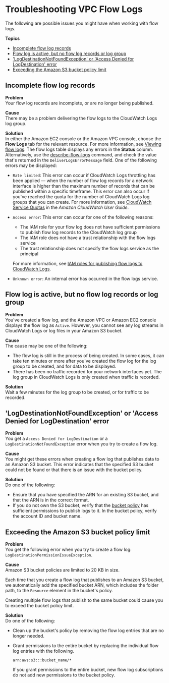 # Troubleshooting VPC Flow Logs<a name="flow-logs-troubleshooting"></a>

The following are possible issues you might have when working with flow logs\.

**Topics**
+ [Incomplete flow log records](#flow-logs-troubleshooting-incomplete-records)
+ [Flow log is active, but no flow log records or log group](#flow-logs-troubleshooting-no-log-group)
+ ['LogDestinationNotFoundException' or 'Access Denied for LogDestination' error](#flow-logs-troubleshooting-not-found)
+ [Exceeding the Amazon S3 bucket policy limit](#flow-logs-troubleshooting-policy-limit)

## Incomplete flow log records<a name="flow-logs-troubleshooting-incomplete-records"></a>

**Problem**  
Your flow log records are incomplete, or are no longer being published\.

**Cause**  
There may be a problem delivering the flow logs to the CloudWatch Logs log group\.

**Solution**  
In either the Amazon EC2 console or the Amazon VPC console, choose the **Flow Logs** tab for the relevant resource\. For more information, see [Viewing flow logs](working-with-flow-logs.md#view-flow-logs)\. The flow logs table displays any errors in the **Status** column\. Alternatively, use the [describe\-flow\-logs](https://docs.aws.amazon.com/cli/latest/reference/ec2/describe-flow-logs.html) command, and check the value that's returned in the `DeliverLogsErrorMessage` field\. One of the following errors may be displayed:
+ `Rate limited`: This error can occur if CloudWatch Logs throttling has been applied — when the number of flow log records for a network interface is higher than the maximum number of records that can be published within a specific timeframe\. This error can also occur if you've reached the quota for the number of CloudWatch Logs log groups that you can create\. For more information, see [CloudWatch Service Quotas](https://docs.aws.amazon.com/AmazonCloudWatch/latest/DeveloperGuide/cloudwatch_limits.html) in the *Amazon CloudWatch User Guide*\.
+ `Access error`: This error can occur for one of the following reasons:
  + The IAM role for your flow log does not have sufficient permissions to publish flow log records to the CloudWatch log group
  + The IAM role does not have a trust relationship with the flow logs service
  + The trust relationship does not specify the flow logs service as the principal

  For more information, see [IAM roles for publishing flow logs to CloudWatch Logs](flow-logs-cwl.md#flow-logs-iam)\.
+ `Unknown error`: An internal error has occurred in the flow logs service\. 

## Flow log is active, but no flow log records or log group<a name="flow-logs-troubleshooting-no-log-group"></a>

**Problem**  
You've created a flow log, and the Amazon VPC or Amazon EC2 console displays the flow log as `Active`\. However, you cannot see any log streams in CloudWatch Logs or log files in your Amazon S3 bucket\. 

**Cause**  
The cause may be one of the following:
+ The flow log is still in the process of being created\. In some cases, it can take ten minutes or more after you've created the flow log for the log group to be created, and for data to be displayed\.
+ There has been no traffic recorded for your network interfaces yet\. The log group in CloudWatch Logs is only created when traffic is recorded\.

**Solution**  
Wait a few minutes for the log group to be created, or for traffic to be recorded\.

## 'LogDestinationNotFoundException' or 'Access Denied for LogDestination' error<a name="flow-logs-troubleshooting-not-found"></a>

**Problem**  
You get a `Access Denied for LogDestination` or a `LogDestinationNotFoundException` error when you try to create a flow log\.

**Cause**  
You might get these errors when creating a flow log that publishes data to an Amazon S3 bucket\. This error indicates that the specified S3 bucket could not be found or that there is an issue with the bucket policy\.

**Solution**  
Do one of the following: 
+ Ensure that you have specified the ARN for an existing S3 bucket, and that the ARN is in the correct format\.
+ If you do not own the S3 bucket, verify that the [bucket policy](flow-logs-s3.md#flow-logs-s3-permissions) has sufficient permissions to publish logs to it\. In the bucket policy, verify the account ID and bucket name\. 

## Exceeding the Amazon S3 bucket policy limit<a name="flow-logs-troubleshooting-policy-limit"></a>

**Problem**  
You get the following error when you try to create a flow log: `LogDestinationPermissionIssueException`\.

**Cause**  
Amazon S3 bucket policies are limited to 20 KB in size\.

Each time that you create a flow log that publishes to an Amazon S3 bucket, we automatically add the specified bucket ARN, which includes the folder path, to the `Resource` element in the bucket's policy\.

Creating multiple flow logs that publish to the same bucket could cause you to exceed the bucket policy limit\. 

**Solution**  
Do one of the following:
+ Clean up the bucket's policy by removing the flow log entries that are no longer needed\.
+ Grant permissions to the entire bucket by replacing the individual flow log entries with the following\.

  ```
  arn:aws:s3:::bucket_name/*
  ```

  If you grant permissions to the entire bucket, new flow log subscriptions do not add new permissions to the bucket policy\.